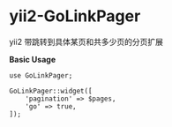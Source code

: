 # yii2-GoLinkPager
yii2 带跳转到具体某页和共多少页的分页扩展

**Basic Usage**


```
use GoLinkPager;

GoLinkPager::widget([ 
    'pagination' => $pages, 
    'go' => true, 
]);
```


